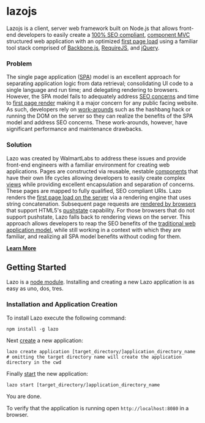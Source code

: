 lazojs
======

Lazojs is a client, server web framework built on Node.js that allows front-end developers to easily create a
[100% SEO compliant](#), [component MVC](#) structured web application with an optimized [first page
load](#) using a familiar tool stack comprised of [Backbone.js](http://backbonejs.org/),
[RequireJS](http://requirejs.org/), and [jQuery](http://jquery.com/).

### Problem
The single page application ([SPA](http://en.wikipedia.org/wiki/Single-page_application)) model is an excellent
approach for separating application logic from data retrieval; consolidating UI code to a single language and run
time; and delegating rendering to browsers. However, the SPA model fails to adequately address [SEO concerns](#) and
time to [first page render](#) making it a major concern for any public facing website. As such, developers rely on
[work-arounds](#) such as the hashbang hack or running the DOM on the server so they can realize the benefits of the
SPA model and address SEO concerns. These work-arounds, however, have significant performance and maintenance drawbacks.

### Solution
Lazo was created by WalmartLabs to address these issues and provide front-end engineers with a familiar environment for
creating web applications. Pages are constructed via reusable, nestable [components](#) that have their own life cycles
allowing developers to easily create complex [views](#) while providing excellent encapsulation and separation of concerns.
These pages are mapped to fully qualified, SEO compliant URIs. Lazo renders the [first page load on the server](#) via a
rendering engine that uses string concatenation. Subsequent page requests are [rendered by browsers](#) that support HTML5's
[pushstate](https://developer.mozilla.org/en-US/docs/Web/Guide/API/DOM/Manipulating_the_browser_history) capability. For those
browsers that do not support pushstate, Lazo falls back to rendering views on the server. This approach allows developers to
reap the SEO benefits of the [traditional web application model](#), while still working in a context with which they are
familiar, and realizing all SPA model benefits without coding for them.

[**Learn More**](wiki/Overview)

## Getting Started
Lazo is a [node module](https://npmjs.org/). Installing and creating a new Lazo application is as easy as uno, dos, tres.

### Installation and Application Creation

To install Lazo execute the following command:

```shell
npm install -g lazo
```

Next [create](#) a new application:

```shell
lazo create application [target_directory/]application_directory_name
# omitting the target directory name will create the application directory in the cwd
```

Finally [start](#) the new application:

```shell
lazo start [target_directory/]application_directory_name
```

You are done.

To verify that the application is running open `http://localhost:8080` in a browser.
